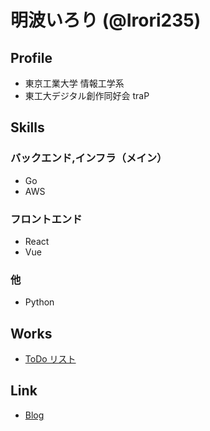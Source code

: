 # 明波いろり (@Irori235)

## Profile

- 東京工業大学 情報工学系 <br />
- 東工大デジタル創作同好会 traP

## Skills

### バックエンド,インフラ（メイン）

- Go
- AWS

### フロントエンド

- React
- Vue

### 他

- Python

## Works

- [ToDo リスト](https://github.com/Irori235/ToDoList-Server)

## Link

- [Blog](https://trap.jp/author/irori/)
